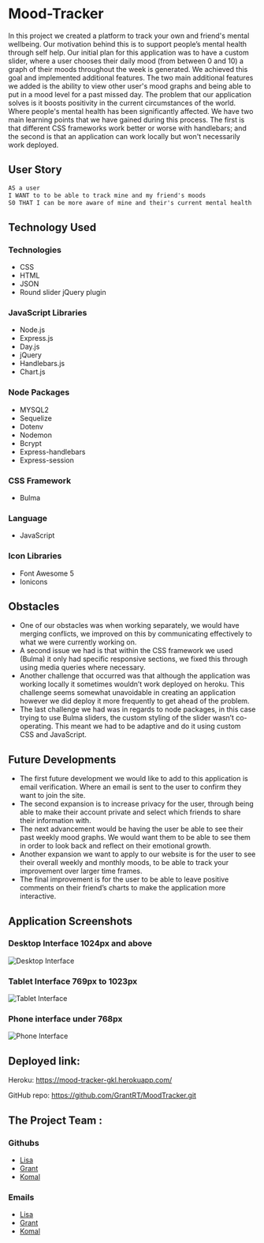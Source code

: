 # Mood-Tracker

In this project we created a platform to track your own and friend's mental wellbeing. Our motivation behind this is to support people’s mental health through self help. Our initial plan for this application was to have a custom slider, where a user chooses their daily mood (from between 0 and 10) a graph of their moods throughout the week is generated. We achieved this goal and implemented additional features. The two main additional features we added is the ability to view other user's mood graphs and being able to put in a mood level for a past missed day. The problem that our application solves is it boosts positivity in the current circumstances of the world. Where people's mental health has been significantly affected. We have two main learning points that we have gained during this process. The first is that different CSS frameworks work better or worse with handlebars; and the second is that an application can work locally but won't necessarily work deployed.

## User Story

```md
AS a user 
I WANT to to be able to track mine and my friend's moods
S0 THAT I can be more aware of mine and their's current mental health
```

## Technology Used

### Technologies
- CSS
- HTML
- JSON
- Round slider jQuery plugin
  
### JavaScript Libraries
- Node.js
- Express.js
- Day.js
- jQuery
- Handlebars.js
- Chart.js
  
### Node Packages
- MYSQL2 
- Sequelize 
- Dotenv 
- Nodemon 
- Bcrypt 
- Express-handlebars 
- Express-session 
  
### CSS Framework
- Bulma
  
### Language
- JavaScript
  
### Icon Libraries
- Font Awesome 5
- Ionicons

## Obstacles

- One of our obstacles was when working separately, we would have merging conflicts, we improved on this by communicating effectively to what we were currently working on.
- A second issue we had is that within the CSS framework we used (Bulma) it only had specific responsive sections, we fixed this through using media queries where necessary.
- Another challenge that occurred was that although the application was working locally it sometimes wouldn’t work deployed on heroku. This challenge seems somewhat unavoidable in creating an application however we did deploy it more frequently to get ahead of the problem.
- The last challenge we had was in regards to node packages, in this case trying to use Bulma sliders, the custom styling of the slider wasn’t co-operating. This meant we had to be adaptive and do it using custom CSS and JavaScript. 


## Future Developments

- The first future development we would like to add to this application is email verification.  Where an email is sent to the user to confirm they want to join the site.
- The second expansion is to increase privacy for the user, through being able to make their account private and select which friends to share their information with.
- The next advancement would be having the user be able to see their past weekly mood graphs. We would want them to be able to see them in order to look back and reflect on their emotional growth.
- Another expansion we want to apply to our website is for the user to see their overall weekly and monthly moods, to be able to track your improvement over larger time frames.
- The final improvement is for the user to be able to leave positive comments on their friend’s charts to make the application more interactive.


## Application Screenshots

### Desktop Interface 1024px and above
![Desktop Interface](./public/images/Desktop.png)

### Tablet Interface 769px to 1023px
![Tablet Interface](./public/images/Tablet.png)

### Phone interface under 768px 
![Phone Interface](./public/images/Phone.png)



## Deployed link:

Heroku: https://mood-tracker-gkl.herokuapp.com/

GitHub repo: https://github.com/GrantRT/MoodTracker.git


## The Project Team :

### Githubs
- [Lisa](https://github.com/LisaCR01)
- [Grant](https://github.com/GrantRT)
- [Komal](https://github.com/KJ234)

### Emails
- [Lisa](mailto:lcrgunn@gmail.com)
- [Grant](mailto:granto_92@hotmail.com)
- [Komal](mailto:Komaljaved308@gmail.com)
